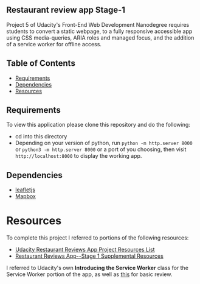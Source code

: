 ## Restaurant review app Stage-1

Project 5 of Udacity's Front-End Web Development Nanodegree requires students to convert a static webpage, to a fully responsive accessible app using CSS media-queries, ARIA roles and managed focus, and the addition of a service worker for offline access.

## Table of Contents

* [Requirements](#requirements)
* [Dependencies](#dependencies)
* [Resources](#resources)

## Requirements

To view this application please clone this repository and do the following:
* cd into this directory
* Depending on your version of python, run `python -m http.server 8000` or `python3 -m http.server 8000` or a port of you choosing, then   visit `http://localhost:8000` to display the working app.

## Dependencies

* [leafletjs](https://leafletjs.com/)
* [Mapbox](https://www.mapbox.com/)

# Resources

To complete this project I referred to portions of the following resources:

* [Udacity Restaurant Reviews App Project Resources List](https://www.diigo.com/outliner/fjslyn/Udacity-Restaurant-Reviews-App-(project-%235)?key=zqiopam1yz)
* [Restaurant Reviews App--Stage 1 Supplemental Resources](https://docs.google.com/spreadsheets/d/13eHtUNXIylQxVefQntEHvbLh-lXCWWl_scWGNXo_X5s/edit#gid=0)

I referred to Udacity's own **Introducing the Service Worker** class for the Service Worker portion of the app, as well as [this](https://bitsofco.de/setting-up-a-basic-service-worker/) for basic review.
